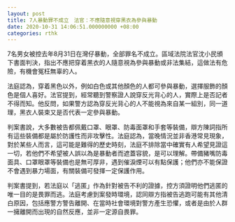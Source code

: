 ```yaml
---
layout: post
title: 7人暴動罪不成立　法官：不應隨意視穿黑衣為參與暴動
date: 2020-10-31 14:06:51.000000000 +08:00
categories: rthk
---
```


7名男女被控去年8月31日在灣仔暴動，全部罪名不成立。區域法院法官沈小民頒下書面判決，指出不應把穿着黑衣的人隨意視為參與暴動或非法集結，這做法有危險，有機會冤枉無辜的人。

法庭認為，穿着黑色以外，例如白色或其他顏色的人都可參與暴動，選擇服飾的顏色是個人喜好。法官提到，經常聽到警察證人說穿反光背心的人，實際上是否記者不得而知。他反問，如果警方認為穿反光背心的人不能視為來自某一組別，同一道理，黑衣人裝束又是否代表一定參與暴動。

判案書說，大多數被告都佩戴口罩、眼罩、防毒面罩和手套等裝備，辯方陳詞指所有這些裝備都是屬於防護性而非攻擊性。法庭認為，當晚情況並非香港常見現象，對於某些人而言，這可能是難得的歷史時刻，法庭不排除當中確實有人希望見證這一切，若他們不希望被人誤以為是暴動者而遮蓋容貌，是可以理解。帶備豬嘴防毒面具、口罩眼罩等裝備也是無可厚非，遇到催淚煙可以有點保護；他們亦不能保證不會遇到暴力場面，有關裝備可發揮一定保護作用。

判案書提到，若法庭以「逃匿」作為針對被告不利的證據，控方須證明他們逃匿的唯一目的是畏罪而逃。法庭考慮到案發時環境，認同辯方指被告逃跑可能有其他清白原因，包括應警方警告離開、在當時社會環境對警方產生恐懼，或者是由於人群一擁離開而出現的自然反應，並非一定源自畏罪。

